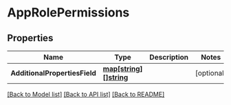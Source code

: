 # AppRolePermissions

## Properties

Name | Type | Description | Notes
------------ | ------------- | ------------- | -------------
**AdditionalPropertiesField** | [**map[string][]string**](array.md) |  | [optional] 

[[Back to Model list]](../README.md#documentation-for-models) [[Back to API list]](../README.md#documentation-for-api-endpoints) [[Back to README]](../README.md)


